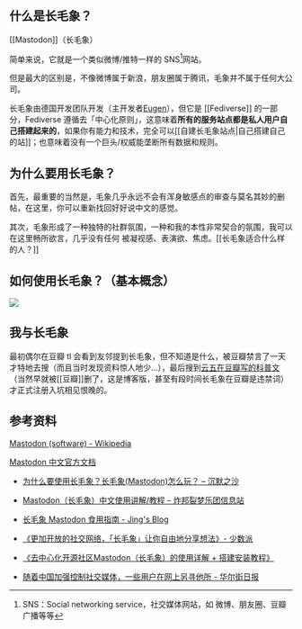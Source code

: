 ## 什么是长毛象？

[[Mastodon]]（长毛象）

简单来说，它就是一个类似微博/推特一样的 SNS[^1]网站。

但是最大的区别是，不像微博属于新浪，朋友圈属于腾讯，毛象并不属于任何大公司。

长毛象由德国开发团队开发（主开发者[Eugen](https://mastodon.social/@Gargron)），但它是 [[Fediverse]] 的一部分，Fediverse 遵循去「中心化原则」，这意味着**所有的服务站点都是私人用户自己搭建起来的**，如果你有能力和技术，完全可以[[自建长毛象站点|自己搭建自己的站]]；也意味着没有一个巨头/权威能垄断所有数据和规则。


## 为什么要用长毛象？

首先，最重要的当然是，毛象几乎永远不会有浑身敏感点的审查与莫名其妙的删帖，在这里，你可以重新找回好好说中文的感觉。

其次，毛象形成了一种独特的社群氛围，一种和我的本性非常契合的氛围，我可以在这里畅所欲言，几乎没有任何 被凝视感、表演欲、焦虑。[[长毛象适合什么样的人？]]

## 如何使用长毛象？（基本概念）
![](https://picture-guan.oss-cn-hangzhou.aliyuncs.com/20220815123956.png)


## 我与长毛象

最初偶尔在豆瓣 tl 会看到友邻提到长毛象，但不知道是什么，被豆瓣禁言了一天才特地去搜（而且当时发现资料惊人地少…），最后搜到[云五在豆瓣写的科普文](https://yukieyun.net/nonsense/mastodon-benefits-and-how-to/)（当然早就被[[豆瓣]]删了，这是博客版，甚至有段时间长毛象在豆瓣是违禁词）才正式注册入坑相见恨晚的。



## 参考资料
[Mastodon (software) - Wikipedia](https://en.wikipedia.org/wiki/Mastodon_ (software))

[Mastodon 中文官方文档](https://docs.joinmastodon.org/zh-cn/)

- [为什么要使用长毛象？长毛象(Mastodon)怎么玩？ – 沉默之沙](https://yukieyun.net/nonsense/mastodon-benefits-and-how-to/)
- [Mastodon（长毛象）中文使用讲解/教程 – 炸邦裂梦乐团信息站](https://home.bangdream.space/mastodon-use/)  
- [长毛象 Mastodon 食用指南 - Jing's Blog](https://jings.blog/misc/how-to-use-mastodon.html)  
-   [《更加开放的社交网络，「长毛象」让你自由地分享想法》- 少数派](https://sspai.com/post/46868) 
-   [《去中心化开源社区Mastodon（长毛象）的使用详解 + 搭建安装教程》](https://blog.ysoup.org/tech/Mastodon.html)    

- [随着中国加强控制社交媒体，一些用户在网上另寻他所 - 华尔街日报](https://cn.wsj.com/amp/articles/%E9%9A%8F%E7%9D%80%E4%B8%AD%E5%9B%BD%E5%8A%A0%E5%BC%BA%E6%8E%A7%E5%88%B6%E7%A4%BE%E4%BA%A4%E5%AA%92%E4%BD%93-%E4%B8%80%E4%BA%9B%E7%94%A8%E6%88%B7%E5%9C%A8%E7%BD%91%E4%B8%8A%E5%8F%A6%E5%AF%BB%E4%BB%96%E6%89%80-11659699907)


[^1]: SNS：Social networking service，社交媒体网站，如 微博、朋友圈、豆瓣广播等等